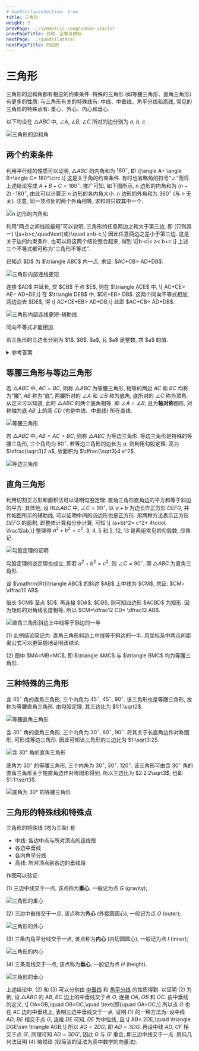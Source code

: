 ```yaml
---
# bookCollapseSection: true
title: 三角形
weight: 2
prevPage: ../symmetric-congruence-similar
prevPageTitle: 对称、全等与相似
nextPage: ../quadrilateral
nextPageTitle: 四边形
---
```


# 三角形

三角形的边和角都有相应的约束条件. 特殊的三角形 (如等腰三角形、直角三角形) 有更多的性质. 与三角形有关的特殊线有: 中线、中垂线、角平分线和高线, 常见的三角形的特殊点有: 重心、外心、内心和垂心.

以下均设在 $\triangle ABC$ 中, $\angle A$, $\angle B$, $\angle C$ 所对的边分别为 $a$, $b$, $c$.

![三角形的边和角](/figs/2022/2022-08/2022-0809-1950.svg)

## 两个约束条件

利用平行线的性质可以证明, $\triangle ABC$ 的内角和为 $180^\circ$, 即
\\[\angle A+ \angle B+\angle C= 180^\circ.\\]
这是关于角的约束条件. 有时也省略角的符号“$\angle$”而将上述结论写成 $A+B+C=180^\circ$. 推广可知, 如下图所示, $n$ 边形的内角和为 $(n-2)\cdot 180^\circ$, 由此可以计算正 $n$ 边形的各内角大小. $n$ 边形的外角和为 $360^\circ$ (与 $n$ 无关). 注意, 同一顶点处的两个外角相等, 求和时只取其中一个.

![n 边形的内角和](/figs/2022/2022-08/2022-0809-1940.svg)

利用“两点之间线段最短”可以说明, 三角形的任意两边之和大于第三边, 即 (只列其一)
\\[a+b>c,\quad\text{或}\quad a>b-c,\\]
因此任意两边之差小于第三边. 这是关于边的约束条件. 也可以将这两个结论整合起来, 得到
\\[|b-c|< a< b+c.\\]
上述三个不等式都可称为“三角形不等式”.

<myexample>
    <p>已知点 $D$ 为 $\triangle ABC$ 内一点, 求证: $AC+CB> AD+DB$.</p>
    <img alt="三角形内部连线更短" src="/figs/2022/2022-08/2022-0809-2040.svg"></img>
</myexample>

<myproof>
    <p>连接 $AD$ 并延长, 交 $CB$ 于点 $E$, 则在 $\triangle ACE$ 中, \[
        AC+CE> AE= AD+DE;\]
    在 $\triangle DEB$ 中, $DE+EB> DB$. 这两个同向不等式相加, 两边消去 $DE$, 得 \[
        AC+CE+EB> AD+DB,\]
    此即 $AC+CB> AD+DB$.</p>
    <img alt="三角形内部连线更短-辅助线" src="/figs/2022/2022-08/2022-0809-2050.svg"></img>
</myproof>

<myremark>
    <p>同向不等式才能相加.</p>
    <!-- <p>(2) 利用上述例题的结论可以证明: 若点 $D$, $E$ 在 $\triangle ABC$ 的 $AB$ 边上, 且 $AD= BE$, 则 $AC+CB> DC+CE$. 方法是: 取 $AB$ 的中点 $F$, 倍长中线 $CF$ 后构造全等三角形, 再利用上述例题的结论.</p>
    <img alt="三角形内部连线更短-1" src="/figs/2022/2022-08/2022-0809-2100.svg"></img> -->
</myremark>

<myexercise>
    <p>若三角形的三边长分别为 $1$, $8$, $a$, 且 $a$ 是整数, 求 $a$ 的值.</p>
</myexercise>

<details><summary>参考答案</summary>
    <p>由 $|8-1|< a< 8+1$ 知, 整数 $a=8$.</p>
</details>

## 等腰三角形与等边三角形

若 $\triangle ABC$ 中, $AC= BC$, 则称 $\triangle ABC$ 为等腰三角形, 相等的两边 $AC$ 和 $BC$ 均称为“腰”, $AB$ 称为“底”, 两腰所对的 $\angle A$ 和 $\angle B$ 称为底角, 底所对的 $\angle C$ 称为顶角. 从定义可以知道, 此时 $\triangle ABC$ 的两个底角相等, 即 $\angle A= \angle B$, 且为**轴对称**图形, 对称轴为底 $AB$ 上的高 $CD$ (也是中线、中垂线) 所在直线.

![等腰三角形](/figs/2022/2022-08/2022-0807-1840.svg)

若 $\triangle ABC$ 中, $AB= AC= BC$, 则称 $\triangle ABC$ 为等边三角形. 等边三角形是特殊的等腰三角形, 三个角均为 $60^\circ$. 若等边三角形的边长为 $a$, 则利用勾股定理, 高为 $\dfrac{\sqrt3}2 a$, 故面积为 $\dfrac{\sqrt3}4 a^2$.

![等边三角形](/figs/2022/2022-08/2022-0809-2000.svg)

## 直角三角形

利用切割正方形和面积法可以证明勾股定理: 直角三角形直角边的平方和等于斜边的平方. 具体地, 设 $\mathrm{Rt}\triangle ABC$ 中, $\angle C=90^\circ$, 以 $a+b$ 为边长作正方形 $DEFG$, 并作如图所示的辅助线, 可以证明中间的四边形也是正方形. 用两种方法表示正方形 $DEFG$ 的面积, 即整体计算和分步计算, 可知 \\[
    (a+b)^2= c^2+ 4\cdot \frac12ab,\\]
整理得 $a^2+b^2=c^2$. $3$, $4$, $5$ 和 $5$, $12$, $13$ 是两组常见的勾股数, 应熟记.

![勾股定理的证明](/figs/2022/2022-08/2022-0809-2010.svg)

勾股定理的逆定理也成立, 即若 $a^2+b^2= c^2$, 则 $\angle C=90^\circ$, 即 $\triangle ABC$ 为直角三角形. 

<!-- 利用作图可以推广此结论: 若 $a^2+b^2< c^2$, 则 $\angle C> 90^\circ$, 即 $\triangle ABC$ 为钝角三角形; 若 $a^2+b^2> c^2$, 则 $\angle C< 90^\circ$ (但此时不能判断 $\triangle ABC$ 为锐角三角形). -->

<myexample>
    <p>设 $\mathrm{Rt}\triangle ABC$ 的斜边 $AB$ 上中线为 $CM$, 求证: $CM= \dfrac12 AB$.</p>
</myexample>

<myproof>
    <p>倍长 $CM$ 至点 $D$, 再连接 $DA$, $DB$, 则可知四边形 $ACBD$ 为矩形. 因为矩形的对角线长度相等, 所以 $CM=\dfrac12 CD= \dfrac12 AB$.</p>
    <img alt="直角三角形斜边上中线等于斜边的一半" src="/figs/2022/2022-08/2022-0809-2120.svg"></img>
</myproof>
 
<myremark>
    <p>(1) 此例结论简记为: 直角三角形斜边上中线等于斜边的一半. 用坐标系中两点间距离公式可以更简捷地证明该结论.</p>
    <p>(2) 图中 $MA=MB=MC$, 即 $\triangle AMC$ 与 $\triangle BMC$ 均为等腰三角形.</p>
</myremark>

## 三种特殊的三角形

含 $45^\circ$ 角的直角三角形, 三个内角为 $45^\circ$, $45^\circ$, $90^\circ$. 该三角形也是等腰三角形, 故称为等腰直角三角形. 由勾股定理, 其三边比为 $1:1:\sqrt2$.

![等腰直角三角形](/figs/2022/2022-08/2022-0809-2130.svg)

含 $30^\circ$ 角的直角三角形, 三个内角为 $30^\circ$, $60^\circ$, $90^\circ$. 将其关于长直角边作对称图形, 可形成等边三角形. 因此可知该三角形的三边比为 $1:\sqrt3:2$.

![含 30° 角的直角三角形](/figs/2022/2022-08/2022-0810-2310.svg)

底角为 $30^\circ$ 的等腰三角形, 三个内角为 $30^\circ$, $30^\circ$, $120^\circ$. 该三角形可由含 $30^\circ$ 角的直角三角形关于短直角边作对称图形得到, 所以三边比为 $2:2:2\sqrt3$, 也即 $1:1:\sqrt3$.

![底角为 30° 的等腰三角形](/figs/2022/2022-08/2022-0810-2320.svg)

## 三角形的特殊线和特殊点

三角形的特殊线 (均为三条) 有

- 中线: 各边中点与所对顶点的连线段
- 各边中垂线
- 各内角平分线
- 高线: 所对顶点到各边的垂线段

作图可以验证: 

(1) 三边中线交于一点, 该点称为**重心**, 一般记为点 $G$ (gravity);

![三角形的重心](/figs/2022/2022-08/2022-0810-2330.svg)

(2) 三边中垂线交于一点, 该点称为**外心** (外接圆圆心), 一般记为点 $O$ (outer);

![三角形的外心](/figs/2022/2022-08/2022-0810-2340.svg)

(3) 三条内角平分线交于一点, 该点称为**内心** (内切圆圆心), 一般记为点 $I$ (inner);

![三角形的内心](/figs/2022/2022-08/2022-0810-2350.svg)

(4) 三条高线交于一点, 该点称为**垂心**, 一般记为点 $H$ (height).

![三角形的垂心](/figs/2022/2022-08/2022-0810-2355.svg)

上述结论中, (2) 和 (3) 可以分别由 [中垂线](../#中垂线) 和 [角平分线](../#角平分线) 的性质得到. 以证明 (2) 为例, 设 $\triangle ABC$ 的 $AB$, $BC$ 边上的中垂线交于点 $O$, 连接 $OA$, $OB$ 和 $OC$. 由中垂线的定义, \\[
    OA=OB,\quad OB=OC,\quad \text{即}\quad OA=OC,\\]
所以点 $O$ 也在 $AC$ 边的中垂线上, 表明三边中垂线交于一点. 证明 (1) 的一种方法为: 设中线 $AD$, $BE$ 相交于点 $G$, 连接 $DE$ 可知, $DE$ 为中位线, 且 \\[
    AB= 2DE,\quad \triangle DGE\sim \triangle AGB,\\]
所以 $AG=2DG$, 即 $AD= 3DG$. 再设中线 $AD$, $CF$ 相交于点 $G'$, 同理可知 $AD= 3DG'$, 因此 $G$ 与 $G'$ 重合, 即三边中线交于一点. 用纯几何法证明 (4) 略烦琐 (较简洁的证法为高中数学的向量法).
